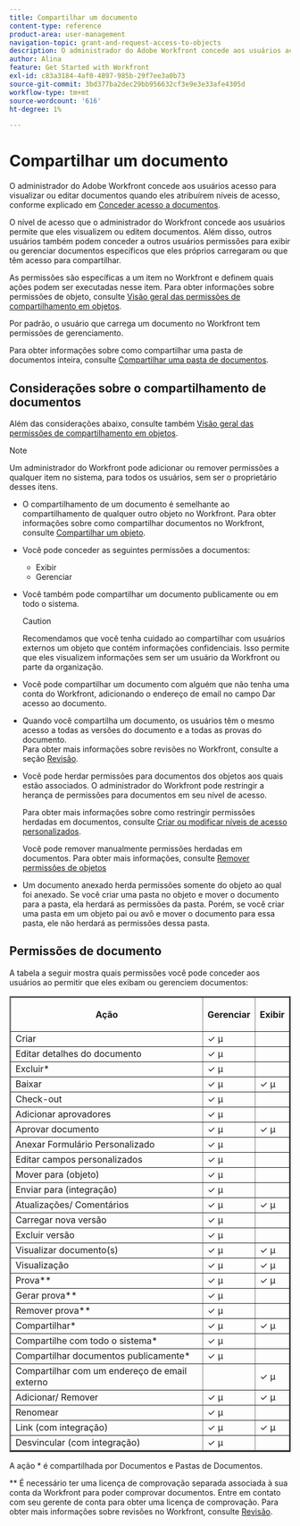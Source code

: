 ```yaml
---
title: Compartilhar um documento
content-type: reference
product-area: user-management
navigation-topic: grant-and-request-access-to-objects
description: O administrador do Adobe Workfront concede aos usuários acesso para visualizar ou editar documentos quando eles atribuírem níveis de acesso, conforme explicado em Conceder acesso a documentos.
author: Alina
feature: Get Started with Workfront
exl-id: c83a3184-4af0-4897-985b-29f7ee3a0b73
source-git-commit: 3bd377ba2dec29bb956632cf3e9e3e33afe4305d
workflow-type: tm+mt
source-wordcount: '616'
ht-degree: 1%

---
```


# Compartilhar um documento

O administrador do Adobe Workfront concede aos usuários acesso para visualizar ou editar documentos quando eles atribuírem níveis de acesso, conforme explicado em [Conceder acesso a documentos](../../administration-and-setup/add-users/configure-and-grant-access/grant-access-documents.md).

O nível de acesso que o administrador do Workfront concede aos usuários permite que eles visualizem ou editem documentos. Além disso, outros usuários também podem conceder a outros usuários permissões para exibir ou gerenciar documentos específicos que eles próprios carregaram ou que têm acesso para compartilhar.

As permissões são específicas a um item no Workfront e definem quais ações podem ser executadas nesse item. Para obter informações sobre permissões de objeto, consulte [Visão geral das permissões de compartilhamento em objetos](../../workfront-basics/grant-and-request-access-to-objects/sharing-permissions-on-objects-overview.md).

Por padrão, o usuário que carrega um documento no Workfront tem permissões de gerenciamento.

Para obter informações sobre como compartilhar uma pasta de documentos inteira, consulte [Compartilhar uma pasta de documentos](../../workfront-basics/grant-and-request-access-to-objects/share-a-document-folder.md).

## Considerações sobre o compartilhamento de documentos

Além das considerações abaixo, consulte também [Visão geral das permissões de compartilhamento em objetos](../../workfront-basics/grant-and-request-access-to-objects/sharing-permissions-on-objects-overview.md).

>[!NOTE]
>
>Um administrador do Workfront pode adicionar ou remover permissões a qualquer item no sistema, para todos os usuários, sem ser o proprietário desses itens.

* O compartilhamento de um documento é semelhante ao compartilhamento de qualquer outro objeto no Workfront. Para obter informações sobre como compartilhar documentos no Workfront, consulte [Compartilhar um objeto](../../workfront-basics/grant-and-request-access-to-objects/share-an-object.md).
* Você pode conceder as seguintes permissões a documentos:

   * Exibir
   * Gerenciar

* Você também pode compartilhar um documento publicamente ou em todo o sistema.

  >[!CAUTION]
  >
  >Recomendamos que você tenha cuidado ao compartilhar com usuários externos um objeto que contém informações confidenciais. Isso permite que eles visualizem informações sem ser um usuário da Workfront ou parte da organização.

* Você pode compartilhar um documento com alguém que não tenha uma conta do Workfront, adicionando o endereço de email no campo Dar acesso ao documento.
* Quando você compartilha um documento, os usuários têm o mesmo acesso a todas as versões do documento e a todas as provas do documento.\
  Para obter mais informações sobre revisões no Workfront, consulte a seção [Revisão](../../review-and-approve-work/proofing/proofing.md).

* Você pode herdar permissões para documentos dos objetos aos quais estão associados. O administrador do Workfront pode restringir a herança de permissões para documentos em seu nível de acesso.

  Para obter mais informações sobre como restringir permissões herdadas em documentos, consulte [Criar ou modificar níveis de acesso personalizados](../../administration-and-setup/add-users/configure-and-grant-access/create-modify-access-levels.md).

  Você pode remover manualmente permissões herdadas em documentos. Para obter mais informações, consulte [Remover permissões de objetos](../../workfront-basics/grant-and-request-access-to-objects/remove-permissions-from-objects.md)

* Um documento anexado herda permissões somente do objeto ao qual foi anexado. Se você criar uma pasta no objeto e mover o documento para a pasta, ela herdará as permissões da pasta. Porém, se você criar uma pasta em um objeto pai ou avô e mover o documento para essa pasta, ele não herdará as permissões dessa pasta.

## Permissões de documento

A tabela a seguir mostra quais permissões você pode conceder aos usuários ao permitir que eles exibam ou gerenciem documentos:

<table border="2" cellspacing="15" cellpadding="1"> 
 <col> 
 <col> 
 <col> 
 <thead> 
  <tr> 
   <th> <p><strong>Ação</strong> </p> </th> 
   <th> <p><strong>Gerenciar</strong> </p> </th> 
   <th> <p><strong>Exibir</strong> </p> </th> 
  </tr> 
 </thead> 
 <tbody> 
  <tr> 
   <td scope="row">Criar</td> 
   <td>✓ µ</td> 
   <td> </td> 
  </tr> 
  <tr> 
   <td scope="row">Editar detalhes do documento</td> 
   <td>✓ µ</td> 
   <td> </td> 
  </tr> 
  <tr> 
   <td scope="row">Excluir*</td> 
   <td>✓ µ</td> 
   <td> </td> 
  </tr> 
  <tr> 
   <td scope="row">Baixar</td> 
   <td>✓ µ</td> 
   <td>✓ µ</td> 
  </tr> 
  <tr> 
   <td scope="row">Check-out</td> 
   <td>✓ µ</td> 
   <td> </td> 
  </tr> 
  <tr> 
   <td scope="row">Adicionar aprovadores</td> 
   <td>✓ µ</td> 
   <td> </td> 
  </tr> 
  <tr> 
   <td scope="row">Aprovar documento</td> 
   <td>✓ µ</td> 
   <td>✓ µ</td> 
  </tr> 
  <tr> 
   <td scope="row">Anexar Formulário Personalizado</td> 
   <td>✓ µ</td> 
   <td> </td> 
  </tr> 
  <tr> 
   <td scope="row">Editar campos personalizados</td> 
   <td>✓ µ</td> 
   <td> </td> 
  </tr> 
  <tr> 
   <td scope="row">Mover para (objeto)</td> 
   <td>✓ µ</td> 
   <td> </td> 
  </tr> 
  <tr> 
   <td scope="row">Enviar para (integração)</td> 
   <td>✓ µ</td> 
   <td> </td> 
  </tr> 
  <tr> 
   <td scope="row">Atualizações/ Comentários</td> 
   <td>✓ µ</td> 
   <td>✓ µ</td> 
  </tr> 
  <tr> 
   <td scope="row">Carregar nova versão</td> 
   <td>✓ µ</td> 
   <td> </td> 
  </tr> 
  <tr> 
   <td scope="row">Excluir versão</td> 
   <td>✓ µ</td> 
   <td> </td> 
  </tr> 
  <tr> 
   <td scope="row">Visualizar documento(s)</td> 
   <td>✓ µ</td> 
   <td>✓ µ</td> 
  </tr> 
  <tr> 
   <td scope="row">Visualização</td> 
   <td>✓ µ</td> 
   <td>✓ µ</td> 
  </tr> 
  <tr> 
   <td scope="row">Prova**</td> 
   <td>✓ µ</td> 
   <td>✓ µ</td> 
  </tr> 
  <tr> 
   <td scope="row">Gerar prova**</td> 
   <td>✓ µ</td> 
   <td> </td> 
  </tr> 
  <tr> 
   <td scope="row">Remover prova**</td> 
   <td>✓ µ</td> 
   <td> </td> 
  </tr> 
  <tr> 
   <td scope="row">Compartilhar*</td> 
   <td>✓ µ</td> 
   <td>✓ µ</td> 
  </tr> 
  <tr> 
   <td scope="row">Compartilhe com todo o sistema*</td> 
   <td>✓ µ</td> 
   <td> </td> 
  </tr> 
  <tr> 
   <td scope="row">Compartilhar documentos publicamente*</td> 
   <td>✓ µ</td> 
   <td> </td> 
  </tr> 
  <tr> 
   <td scope="row">Compartilhar com um endereço de email externo</td> 
   <td> </td> 
   <td>✓ µ</td> 
  </tr> 
  <tr> 
   <td scope="row">Adicionar/ Remover</td> 
   <td>✓ µ</td> 
   <td>✓ µ</td> 
  </tr> 
  <tr> 
   <td scope="row">Renomear</td> 
   <td>✓ µ</td> 
   <td> </td> 
  </tr> 
  <tr> 
   <td scope="row">Link (com integração)</td> 
   <td>✓ µ</td> 
   <td>✓ µ</td> 
  </tr> 
  <tr> 
   <td scope="row">Desvincular (com integração)</td> 
   <td>✓ µ</td> 
   <td> </td> 
  </tr> 
 </tbody> 
</table>

A ação &#42; é compartilhada por Documentos e Pastas de Documentos.

&#42;&#42; É necessário ter uma licença de comprovação separada associada à sua conta da Workfront para poder comprovar documentos. Entre em contato com seu gerente de conta para obter uma licença de comprovação. Para obter mais informações sobre revisões no Workfront, consulte [Revisão](../../review-and-approve-work/proofing/proofing.md).
